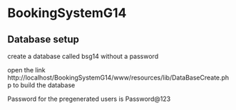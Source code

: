# BookingSystemG14


## Database setup

create a database called bsg14 without a password

open the link http://localhost/BookingSystemG14/www/resources/lib/DataBaseCreate.php   to build the database

Password for the pregenerated users is Password@123

